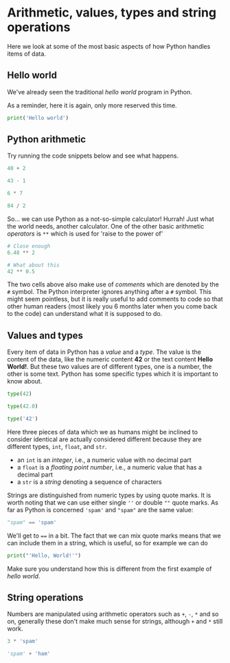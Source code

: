 # Arithmetic, values, types and string operations
Here we look at some of the most basic aspects of how Python handles items of data.

## Hello world
We've already seen the traditional *hello world* program in Python.

As a reminder, here it is again, only more reserved this time.


```python
print('Hello world')
```

## Python arithmetic
Try running the code snippets below and see what happens.


```python
40 + 2
```


```python
43 - 1
```


```python
6 * 7
```


```python
84 / 2
```

So... we can use Python as a not-so-simple calculator! Hurrah! Just what the world needs, another calculator. One of the other basic arithmetic *operators* is `**` which is used for 'raise to the power of'


```python
# Close enough
6.48 ** 2
```


```python
# What about this
42 ** 0.5
```

The two cells above also make use of *comments* which are denoted by the `#` symbol. The Python interpreter ignores anything after a `#` symbol. This might seem pointless, but it is really useful to add comments to code so that other human readers (most likely you 6 months later when you come back to the code) can understand what it is supposed to do.

## Values and types
Every item of data in Python has a *value* and a *type*. The value is the content of the data, like the numeric content **42** or the text content **Hello World!**. But these two values are of different types, one is a number, the other is some text. Python has some specific types which it is important to know about.


```python
type(42)
```


```python
type(42.0)
```


```python
type('42')
```

Here three pieces of data which we as humans might be inclined to consider identical are actually considered different because they are different types, `int`, `float`, and `str`.

+ an `int` is an *integer*, i.e., a numeric value with no decimal part
+ a `float` is a *floating point number*, i.e., a numeric value that has a decimal part
+ a `str` is a *string* denoting a sequence of characters

Strings are distinguished from numeric types by using quote marks. It is worth noting that we can use either single `''` or double `""` quote marks. As far as Python is concerned `'spam'` and `"spam"` are the same value:


```python
"spam" == 'spam'
```

We'll get to `==` in a bit. The fact that we can mix quote marks means that we can include them in a string, which is useful, so for example we can do


```python
print("'Hello, World!'")
```

Make sure you understand how this is different from the first example of *hello world*.

## String operations
Numbers are manipulated using arithmetic operators such as `+`, `-`, `*` and so on, generally these don't make much sense for strings, although `+` and `*` still work.


```python
3 * 'spam'
```


```python
'spam' + 'ham'
```


```python

```
